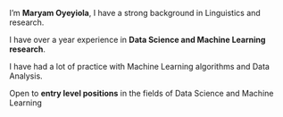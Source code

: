I’m **Maryam Oyeyiola**, I have a strong background in Linguistics and research.

I have over a year experience in **Data Science and Machine Learning research**. 

I have had a lot of practice with Machine Learning algorithms and Data Analysis. 

Open to **entry level positions** in the fields of Data Science and Machine Learning

<!---
Olatohun/Olatohun is a ✨ special ✨ repository because its `README.md` (this file) appears on your GitHub profile.
You can click the Preview link to take a look at your changes.
--->
